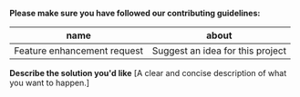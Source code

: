<!-- Thank you for raising an issue. -->
**Please make sure you have followed our contributing guidelines:**

| name | about  |
| :---:   | :-: |
| Feature enhancement request | Suggest an idea for this project |

**Describe the solution you'd like**
[A clear and concise description of what you want to happen.]

```Describe

```
